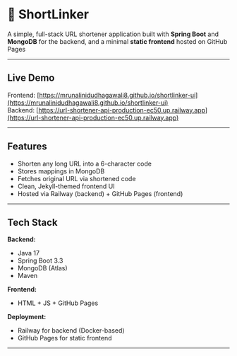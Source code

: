 # 🔗 ShortLinker

A simple, full-stack URL shortener application built with **Spring Boot** and **MongoDB** for the backend, and a minimal **static frontend** hosted on GitHub Pages

---

## Live Demo

Frontend: [https://mrunalinidudhagawali8.github.io/shortlinker-ui](https://mrunalinidudhagawali8.github.io/shortlinker-ui)  
Backend: [https://url-shortener-api-production-ec50.up.railway.app](https://url-shortener-api-production-ec50.up.railway.app)

---

## Features

- Shorten any long URL into a 6-character code
- Stores mappings in MongoDB
- Fetches original URL via shortened code
- Clean, Jekyll-themed frontend UI
- Hosted via Railway (backend) + GitHub Pages (frontend)

---

## Tech Stack

**Backend:**
- Java 17
- Spring Boot 3.3
- MongoDB (Atlas)
- Maven

**Frontend:**
- HTML + JS + GitHub Pages

**Deployment:**
- Railway for backend (Docker-based)
- GitHub Pages for static frontend

---
